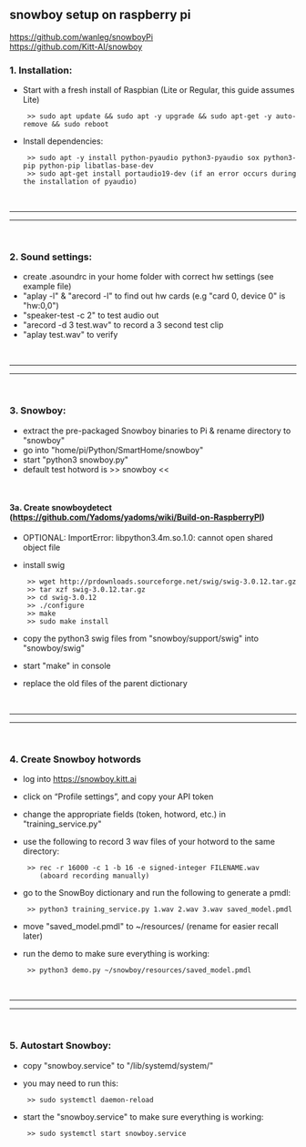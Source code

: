 ## snowboy setup on raspberry pi 
https://github.com/wanleg/snowboyPi 
</br>
https://github.com/Kitt-AI/snowboy


### 1. Installation:

- Start with a fresh install of Raspbian (Lite or Regular, this guide assumes Lite)

       >> sudo apt update && sudo apt -y upgrade && sudo apt-get -y auto-remove && sudo reboot

- Install dependencies:

       >> sudo apt -y install python-pyaudio python3-pyaudio sox python3-pip python-pip libatlas-base-dev
       >> sudo apt-get install portaudio19-dev (if an error occurs during the installation of pyaudio)

</br>

--------------
--------------

</br>

### 2. Sound settings:

- create .asoundrc in your home folder with correct hw settings (see example file)
- "aplay -l" & "arecord -l" to find out hw cards (e.g "card 0, device 0" is "hw:0,0")
- "speaker-test -c 2" to test audio out
- "arecord -d 3 test.wav" to record a 3 second test clip 
- "aplay test.wav" to verify

</br>

--------------
--------------

</br>

### 3. Snowboy:

- extract the pre-packaged Snowboy binaries to Pi & rename directory to "snowboy"
- go into "home/pi/Python/SmartHome/snowboy"
- start "python3 snowboy.py"
- default test hotword is >> snowboy <<

</br>

#### 3a. Create snowboydetect (https://github.com/Yadoms/yadoms/wiki/Build-on-RaspberryPI)

- OPTIONAL: ImportError: libpython3.4m.so.1.0: cannot open shared object file
- install swig

       >> wget http://prdownloads.sourceforge.net/swig/swig-3.0.12.tar.gz
       >> tar xzf swig-3.0.12.tar.gz
       >> cd swig-3.0.12
       >> ./configure
       >> make
       >> sudo make install

- copy the python3 swig files from "snowboy/support/swig" into "snowboy/swig"
- start "make" in console 
- replace the old files of the parent dictionary

</br>

--------------
--------------

</br>

### 4. Create Snowboy hotwords

- log into https://snowboy.kitt.ai
- click on “Profile settings”, and copy your API token
- change the appropriate fields (token, hotword, etc.) in "training_service.py"
- use the following to record 3 wav files of your hotword to the same directory:

       >> rec -r 16000 -c 1 -b 16 -e signed-integer FILENAME.wav
          (aboard recording manually)

- go to the SnowBoy dictionary and run the following to generate a pmdl:

       >> python3 training_service.py 1.wav 2.wav 3.wav saved_model.pmdl

- move "saved_model.pmdl" to ~/resources/ (rename for easier recall later)
- run the demo to make sure everything is working:

       >> python3 demo.py ~/snowboy/resources/saved_model.pmdl

</br>

--------------
--------------

</br>

### 5. Autostart Snowboy:

- copy "snowboy.service" to "/lib/systemd/system/"
- you may need to run this:

       >> sudo systemctl daemon-reload 

- start the "snowboy.service" to make sure everything is working:

       >> sudo systemctl start snowboy.service
